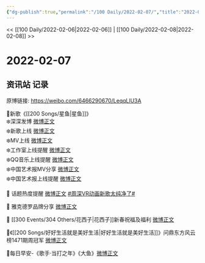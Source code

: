 ```yaml
---
{"dg-publish":true,"permalink":"/100 Daily/2022-02-07/","title":"2022-02-07","created":"2022-12-22T15:55:51.000+08:00","updated":"2023-01-09T17:24:41.809+08:00"}
---
```



<< [[100 Daily/2022-02-06\|2022-02-06]] | [[100 Daily/2022-02-08\|2022-02-08]] >>

# 2022-02-07

## 资讯站 记录

原博链接: https://weibo.com/6466290670/LeqqLlU3A

🌟新歌《[[200 Songs/星鱼\|星鱼]]》  
❄️深深发博 [微博正文](https://m.weibo.cn/6466290670/4734270637083166)  
❄️新歌上线 [微博正文](https://m.weibo.cn/6466290670/4734027699850128)  
❄️MV上线 [微博正文](https://m.weibo.cn/6466290670/4734286467695469)  
❄️工作室上线提醒 [微博正文](https://m.weibo.cn/6466290670/4734030999718134)  
❄️QQ音乐上线提醒 [微博正文](https://m.weibo.cn/6466290670/4734030295862025)  
❄️中国艺术报MV分享 [微博正文](https://m.weibo.cn/6466290670/4734245979817315)  
❄️中国艺术报上线提醒 [微博正文](https://m.weibo.cn/6466290670/4734208549586827)

🌟 话题热度提醒 [微博正文](https://m.weibo.cn/6466290670/4734330372364887) [#周深VR动画新歌太纯净了#](https://s.weibo.com/weibo?q=%23%E5%91%A8%E6%B7%B1VR%E5%8A%A8%E7%94%BB%E6%96%B0%E6%AD%8C%E5%A4%AA%E7%BA%AF%E5%87%80%E4%BA%86%23)

🌟 雅克德罗品牌分享 [微博正文](https://m.weibo.cn/2171922867/4734295615474983)

🌟 [[300 Events/304 Others/花西子\|花西子]]新春祝福及福利 [微博正文](https://m.weibo.cn/6466290670/4734330628215722)

🌟《[[200 Songs/好好生活就是美好生活\|好好生活就是美好生活]]》问鼎东方风云榜1471期周冠军 [微博正文](https://m.weibo.cn/6466290670/4734369409536831)

🌟每日早安-《歌手·当打之年》《大鱼》[微博正文](https://m.weibo.cn/6466290670/4734148297624802)
